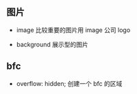 ## 图片
- image
    比较重要的图片用 image
        公司 logo

- background
    展示型的图片

## bfc
- overflow: hidden; 创建一个 bfc 的区域